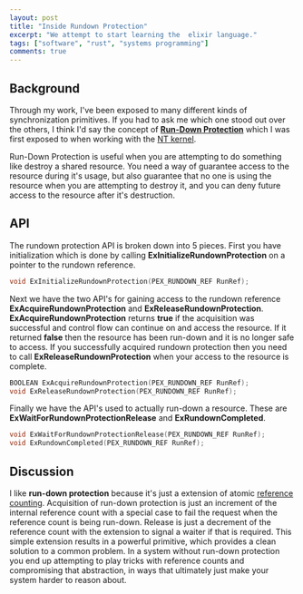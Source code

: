 ```yaml
---
layout: post
title: "Inside Rundown Protection"
excerpt: "We attempt to start learning the  elixir language."
tags: ["software", "rust", "systems programming"]
comments: true
---
```


## Background

Through my work, I've been exposed to many different kinds of synchronization primitives.
If you had to ask me which one stood out over the others, I think I'd say the concept of
[__Run-Down Protection__][run-down-link] which I was first exposed to when working with
the [NT kernel][nt-kernel-link].

Run-Down Protection is useful when you are attempting to do something like destroy a shared
resource. You need a way of guarantee access to the resource during it's usage, but also
guarantee that no one is using the resource when you are attempting to destroy it, and you
can deny future access to the resource after it's destruction.

## API

The rundown protection API is broken down into 5 pieces.
First you have initialization which is done by calling __ExInitializeRundownProtection__
on a pointer to the rundown reference.

```c
void ExInitializeRundownProtection(PEX_RUNDOWN_REF RunRef);
```

Next we have the two API's for gaining access to the rundown reference
__ExAcquireRundownProtection__ and __ExReleaseRundownProtection__. 
__ExAcquireRundownProtection__ returns __true__ if the acquisition was successful
and control flow can continue on and access the resource. If it returned
__false__ then the resource has been run-down and it is no longer safe
to access. If you successfully acquired rundown protection then you need
to call __ExReleaseRundownProtection__ when your access to the resource is complete.

```c
BOOLEAN ExAcquireRundownProtection(PEX_RUNDOWN_REF RunRef);
void ExReleaseRundownProtection(PEX_RUNDOWN_REF RunRef);
```

Finally we have the API's used to actually run-down a resource. These are 
__ExWaitForRundownProtectionRelease__ and __ExRundownCompleted__. 

```c
void ExWaitForRundownProtectionRelease(PEX_RUNDOWN_REF RunRef);
void ExRundownCompleted(PEX_RUNDOWN_REF RunRef); 
```

## Discussion

I like __run-down protection__ because it's just a extension of atomic
[reference counting][ref-count-link]. Acquisition of run-down protection
is just an increment of the internal reference count with a special case
to fail the request when the reference count is being run-down. Release
is just a decrement of the reference count with the extension to signal
a waiter if that is required. This simple extension results in a powerful
primitive, which provides a clean solution to a common problem. In a system
without run-down protection you end up attempting to play tricks with reference
counts and compromising that abstraction, in ways that ultimately just make
your system harder to reason about.

[run-down-link]: https://docs.microsoft.com/en-us/windows-hardware/drivers/kernel/run-down-protection
[nt-kernel-link]: https://en.wikipedia.org/wiki/Windows_NT
[ref-count-link]: https://en.wikipedia.org/wiki/Reference_counting
